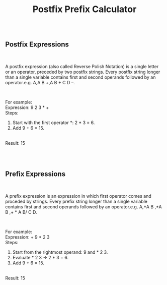 <h1 style="text-align: center;">Postfix Prefix Calculator</h1>
<br>
<br>
<h2>Postfix Expressions</h2>
<br>
<p>A postfix expression (also called Reverse Polish Notation) is a single letter or an operator, preceded by two postfix strings. Every postfix string longer than a single variable contains first and second operands followed by an operator.e.g. A,A B +,A B + C D –.</p>
<br>
<p>For example: 
<br>Expression: 9 2 3 * +
<br>Steps:
<ol>
    <li>Start with the first operator *: 2 * 3 = 6.</li>
    <li>Add 9 + 6 = 15.</li>
</ol>
<br>
Result: 15
</p>
<br>
<br>

<h2>Prefix Expressions</h2>
<br>
<p>A prefix expression is an expression in which first operator comes and proceded by strings. Every prefix string longer than a single variable contains first and second operands followed by an operator.e.g. A,+A B ,*A B ,+ * A B/ C D.</p>
<br>
<p>For example:
<br>Expression: + 9 * 2 3
<br>Steps:
<ol>
    <li>Start from the rightmost operand: 9 and * 2 3.</li>
    <li>Evaluate * 2 3 → 2 * 3 = 6.</li>
    <li>Add 9 + 6 = 15.</li>
</ol>
<br>
Result: 15
</p>
<br>
<br>
